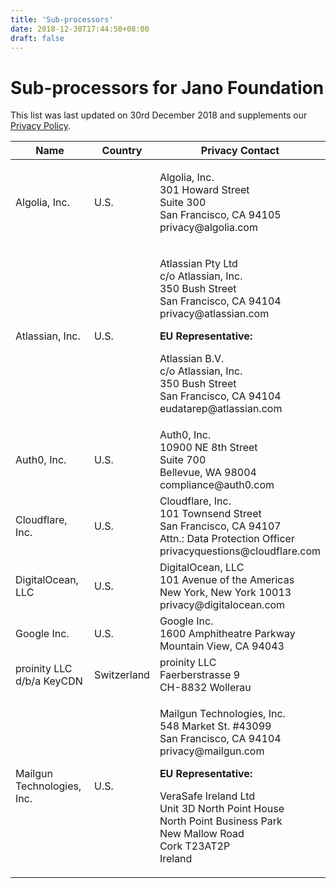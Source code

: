 ```yaml
---
title: 'Sub-processors'
date: 2018-12-30T17:44:50+08:00
draft: false
---
```


# Sub-processors for Jano Foundation

This list was last updated on 30rd December 2018 and supplements our [Privacy Policy](/legal/privacy).

<table class="table">
<thead>
<tr>
<th>Name</th>
<th>Country</th>
<th>Privacy Contact</th>
</tr>
</thead>
<tbody>
<tr>
<td>Algolia, Inc.</td>
<td>U.S.</td>
<td>
    <p>Algolia, Inc.<br />
    301 Howard Street<br />
    Suite 300<br />
    San Francisco, CA 94105<br />
    privacy@algolia.com</p>
</td>
</tr>
<tr>
<td>Atlassian, Inc.</td>
<td>U.S.</td>
<td>
    <p>Atlassian Pty Ltd<br />
    c/o Atlassian, Inc.<br />
    350 Bush Street<br />
    San Francisco, CA 94104<br />
    privacy@atlassian.com</p>
    <strong>EU Representative:</strong>
    <p>Atlassian B.V.<br />
    c/o Atlassian, Inc.<br />
    350 Bush Street<br />
    San Francisco, CA 94104<br />
    eudatarep@atlassian.com</p>
</td>
</tr>
<tr>
<td>Auth0, Inc.</td>
<td>U.S.</td>
<td>
    Auth0, Inc.<br />
    10900 NE 8th Street<br />
    Suite 700<br />
    Bellevue, WA 98004<br />
    compliance@auth0.com
</td>
</tr>
<tr>
<td>Cloudflare, Inc.</td>
<td>U.S.</td>
<td>
    Cloudflare, Inc.<br />
    101 Townsend Street<br />
    San Francisco, CA 94107<br />
    Attn.: Data Protection Officer<br />
    privacyquestions@cloudflare.com
</td>
</tr>
<tr>
<td>DigitalOcean, LLC</td>
<td>U.S.</td>
<td>
    DigitalOcean, LLC<br />
    101 Avenue of the Americas<br />
    New York, New York 10013<br />
    privacy@digitalocean.com
</td>
</tr>
<tr>
<td>Google Inc.</td>
<td>U.S.</td>
<td>
    Google Inc.<br />
    1600 Amphitheatre Parkway<br />
    Mountain View, CA 94043
</td>
</tr>
<tr>
<td>proinity LLC d/b/a KeyCDN</td>
<td>Switzerland</td>
<td>
    proinity LLC<br />
    Faerberstrasse 9<br />
    CH-8832 Wollerau
</td>
</tr>
<tr>
<td>Mailgun Technologies, Inc.</td>
<td>U.S.</td>
<td>
    <p>Mailgun Technologies, Inc.<br />
    548 Market St. #43099<br />
    San Francisco, CA 94104<br />
    privacy@mailgun.com</p>
    <strong>EU Representative:</strong>
    <p>VeraSafe Ireland Ltd<br />
    Unit 3D North Point House<br />
    North Point Business Park<br />
    New Mallow Road<br />
    Cork T23AT2P<br />
    Ireland</p>
</td>
</tr>
</tbody>
</table>

